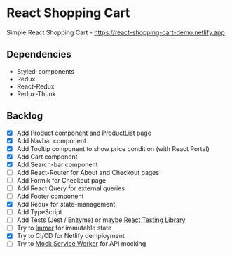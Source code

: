 # React Shopping Cart

Simple React Shopping Cart - https://react-shopping-cart-demo.netlify.app


## Dependencies
* Styled-components
* Redux
* React-Redux
* Redux-Thunk

## Backlog

- [x] Add Product component and ProductList page
- [x] Add Navbar component
- [x] Add Tooltip component to show price condition (with React Portal)
- [x] Add Cart component
- [x] Add Search-bar component
- [ ] Add React-Router for About and Checkout pages
- [ ] Add Formik for Checkout page
- [ ] Add React Query for external queries 
- [ ] Add Footer component
- [x] Add Redux for state-management
- [ ] Add TypeScript 
- [ ] Add Tests (Jest / Enzyme) or maybe [React Testing Library](https://github.com/testing-library/react-testing-library)
- [ ] Try to [Immer](https://github.com/immerjs/immer) for immutable state
- [x] Try to CI/CD for Netlify demployment
- [ ] Try to [Mock Service Worker](https://github.com/mswjs/msw) for API mocking
